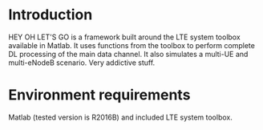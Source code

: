 # Introduction #
HEY OH LET'S GO is a framework built around the LTE system toolbox available in Matlab.
It uses functions from the toolbox to perform complete DL processing of the main data channel.
It also simulates a multi-UE and multi-eNodeB scenario.
Very addictive stuff.

# Environment requirements #
Matlab (tested version is R2016B) and included LTE system toolbox.
